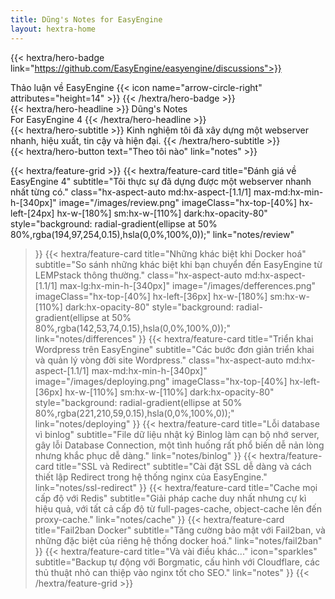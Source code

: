 ```yaml
---
title: Dũng's Notes for EasyEngine
layout: hextra-home
---
```


{{< hextra/hero-badge link="https://github.com/EasyEngine/easyengine/discussions">}}
  <div class="hx-w-2 hx-h-2 hx-rounded-full hx-bg-primary-400"></div>
  <span>Thảo luận về EasyEngine</span>
  {{< icon name="arrow-circle-right" attributes="height=14" >}}
{{< /hextra/hero-badge >}}

<div class="hx-mt-6 hx-mb-6">
{{< hextra/hero-headline >}}
  Dũng's Notes&nbsp;<br class="sm:hx-block hx-hidden" />For EasyEngine 4
{{< /hextra/hero-headline >}}
</div>

<div class="hx-mb-12">
{{< hextra/hero-subtitle >}}
  Kinh nghiệm tôi đã xây dựng một webserver&nbsp;<br class="sm:hx-block hx-hidden" />nhanh, hiệu xuất, tin cậy và hiện đại.
{{< /hextra/hero-subtitle >}}
</div>

<div class="hx-mb-6">
{{< hextra/hero-button text="Theo tôi nào" link="notes" >}}
</div>

<div class="hx-mt-6"></div>

{{< hextra/feature-grid >}}
  {{< hextra/feature-card
    title="Đánh giá về EasyEngine 4"
    subtitle="Tôi thực sự đã dựng được một webserver nhanh nhất từng có."
    class="hx-aspect-auto md:hx-aspect-[1.1/1] max-md:hx-min-h-[340px]"
    image="/images/review.png"
    imageClass="hx-top-[40%] hx-left-[24px] hx-w-[180%] sm:hx-w-[110%] dark:hx-opacity-80"
    style="background: radial-gradient(ellipse at 50% 80%,rgba(194,97,254,0.15),hsla(0,0%,100%,0));"
    link="notes/review"
  >}}
  {{< hextra/feature-card
    title="Những khác biệt khi Docker hoá"
    subtitle="So sánh những khác biệt khi bạn chuyển đến EasyEngine từ LEMPstack thông thường."
    class="hx-aspect-auto md:hx-aspect-[1.1/1] max-lg:hx-min-h-[340px]"
    image="/images/defferences.png"
    imageClass="hx-top-[40%] hx-left-[36px] hx-w-[180%] sm:hx-w-[110%] dark:hx-opacity-80"
    style="background: radial-gradient(ellipse at 50% 80%,rgba(142,53,74,0.15),hsla(0,0%,100%,0));"
    link="notes/differences"
  >}}
  {{< hextra/feature-card
    title="Triển khai Wordpress trên EasyEngine"
    subtitle="Các bước đơn giản triển khai và quản lý vòng đời site Wordpress."
    class="hx-aspect-auto md:hx-aspect-[1.1/1] max-md:hx-min-h-[340px]"
    image="/images/deploying.png"
    imageClass="hx-top-[40%] hx-left-[36px] hx-w-[110%] sm:hx-w-[110%] dark:hx-opacity-80"
    style="background: radial-gradient(ellipse at 50% 80%,rgba(221,210,59,0.15),hsla(0,0%,100%,0));"
    link="notes/deploying"
  >}}
  {{< hextra/feature-card
    title="Lỗi database vì binlog"
    subtitle="File dữ liệu nhật ký Binlog làm cạn bộ nhớ server, gây lỗi Database Connection, một tình huống rất phổ biến dễ nản lòng nhưng khắc phục dễ dàng."
    link="notes/binlog"
  >}}
  {{< hextra/feature-card
    title="SSL và Redirect"
    subtitle="Cài đặt SSL dễ dàng và cách thiết lập Redirect trong hệ thống nginx của EasyEngine."
    link="notes/ssl-redirect"
  >}}
  {{< hextra/feature-card
    title="Cache mọi cấp độ với Redis"
    subtitle="Giải pháp cache duy nhất nhưng cự kì hiệu quả, với tất cả cấp độ từ full-pages-cache, object-cache lên đến proxy-cache."
    link="notes/cache"
  >}}
  {{< hextra/feature-card
    title="Fail2ban Docker"
    subtitle="Tăng cường bảo mật với Fail2ban, và những đặc biệt của riêng hệ thống docker hoá."
    link="notes/fail2ban"
  >}}
  {{< hextra/feature-card
    title="Và vài điều khác..."
    icon="sparkles"
    subtitle="Backup tự động với Borgmatic, cấu hình với Cloudflare, các thủ thuật nhỏ can thiệp vào nginx tốt cho SEO."
    link="notes"
  >}}
{{< /hextra/feature-grid >}}

